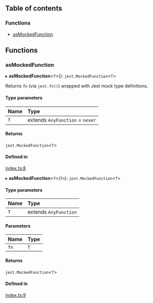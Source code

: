 ## Table of contents

### Functions

- [asMockedFunction][1]

## Functions

### asMockedFunction

▸ **asMockedFunction**<`T`>(): `jest.MockedFunction`<`T`>

Returns `fn` (via `jest.fn()`) wrapped with Jest mock type definitions.

#### Type parameters

| Name | Type                            |
| :--- | :------------------------------ |
| `T`  | extends `AnyFunction` = `never` |

#### Returns

`jest.MockedFunction`<`T`>

#### Defined in

[index.ts:8][2]

▸ **asMockedFunction**<`T`>(`fn`): `jest.MockedFunction`<`T`>

#### Type parameters

| Name | Type                  |
| :--- | :-------------------- |
| `T`  | extends `AnyFunction` |

#### Parameters

| Name | Type |
| :--- | :--- |
| `fn` | `T`  |

#### Returns

`jest.MockedFunction`<`T`>

#### Defined in

[index.ts:9][3]

[1]: README.md#asmockedfunction
[2]:
  https://github.com/Xunnamius/typescript-utils/blob/c36f455/packages/jest-types/src/index.ts#L8
[3]:
  https://github.com/Xunnamius/typescript-utils/blob/c36f455/packages/jest-types/src/index.ts#L9
